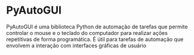 # PyAutoGUI
PyAutoGUI é uma biblioteca Python de automação de tarefas que permite controlar o mouse e o teclado do computador para realizar ações repetitivas de forma programática. É útil para tarefas de automação que envolvem a interação com interfaces gráficas de usuário
